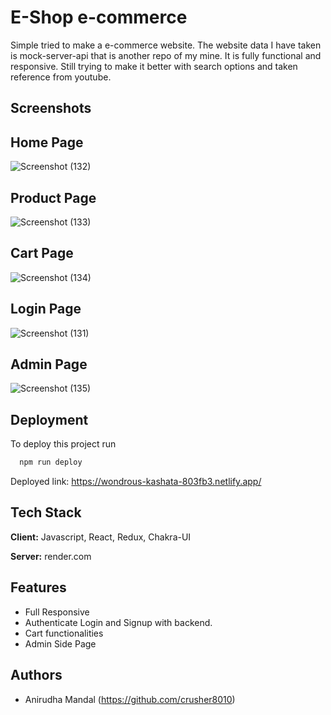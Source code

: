 # E-Shop e-commerce

Simple tried to make a e-commerce website. The website data I have taken is mock-server-api that is another repo of my mine. It is fully functional and responsive. Still trying to make it better with search options and taken reference from youtube.

## Screenshots

## Home Page
![Screenshot (132)](https://user-images.githubusercontent.com/107460084/214226823-0d6a348b-a907-4b4f-be57-eb9f907adddb.png)

## Product Page
![Screenshot (133)](https://user-images.githubusercontent.com/107460084/214226983-c25e683d-cb56-4f87-b907-6423fac35fd8.png)

## Cart Page
![Screenshot (134)](https://user-images.githubusercontent.com/107460084/214227090-96ccd044-92fd-445c-a2f2-9032731658bd.png)

## Login Page
![Screenshot (131)](https://user-images.githubusercontent.com/107460084/214226886-f15fb9ee-81a2-4d65-a771-5519ff740ef5.png)

## Admin Page
![Screenshot (135)](https://user-images.githubusercontent.com/107460084/214227243-3a0c5012-0345-41ed-b5f6-3b4d5fd72bf3.png)


## Deployment

To deploy this project run

```bash
  npm run deploy
```
Deployed link:
https://wondrous-kashata-803fb3.netlify.app/

## Tech Stack

**Client:** Javascript, React, Redux, Chakra-UI

**Server:** render.com


## Features

- Full Responsive
- Authenticate Login and Signup with backend.
- Cart functionalities
- Admin Side Page

## Authors

- Anirudha Mandal (https://github.com/crusher8010)
